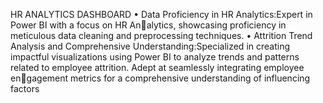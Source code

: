 HR ANALYTICS DASHBOARD
• Data Proficiency in HR Analytics:Expert in Power BI with a focus on HR Analytics, showcasing proficiency in meticulous data cleaning and preprocessing 
techniques.
• Attrition Trend Analysis and Comprehensive Understanding:Specialized in 
creating impactful visualizations using Power BI to analyze trends and patterns 
related to employee attrition. Adept at seamlessly integrating employee engagement metrics for a comprehensive understanding of influencing factors
